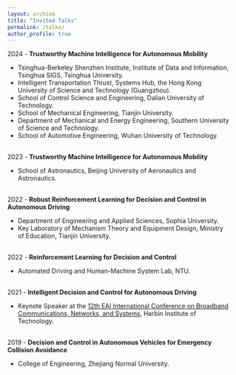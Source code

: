 ```yaml
---
layout: archive
title: "Invited Talks"
permalink: /talks/
author_profile: true
---
```


2024 - **Trustworthy Machine Intelligence for Autonomous Mobility**
* Tsinghua-Berkeley Shenzhen Institute, Institute of Data and Information, Tsinghua SIGS, Tsinghua University.
* Intelligent Transportation Thrust, Systems Hub, the Hong Kong University of Science and Technology (Guangzhou).<br>
* School of Control Science and Engineering, Dalian University of Technology.<br>
* School of Mechanical Engineering, Tianjin University.<br>
* Department of Mechanical and Energy Engineering, Southern University of Science and Technology.<br>
* School of Automotive Engineering, Wuhan University of Technology.<br><br>

2023 - **Trustworthy Machine Intelligence for Autonomous Mobility**
* School of Astronautics, Beijing University of Aeronautics and Astronautics.<br><br>

2022 - **Robust Reinforcement Learning for Decision and Control in Autonomous Driving**
* Department of Engineering and Applied Sciences, Sophia University.<br>
* Key Laboratory of Mechanism Theory and Equipment Design, Ministry of Education, Tianjin University.<br><br>

2022 - **Reinforcement Learning for Decision and Control**
* Automated Driving and Human-Machine System Lab, NTU.<br><br>

2021 - **Intelligent Decision and Control for Autonomous Driving**
* Keynote Speaker at the [12th EAI International Conference on Broadband Communications, Networks, and Systems](https://www.baidu.com/link?url=K-eQD9JjqkvxWgQBL1KioKLtArXZRzuutq0yahDN0gCneFG_zdLCqZiNQ8BHf6-7rfpMvun5uybQ8z7QkMIcQ3DmtTttvYIZns7OVYKauyxvRSfbZ7P-ktFi6d44BMDIEA3sxv300e2XUIPVWBplhN4y73KzNKIvTlSwyn6ReuxfLIQqQkRGDjdc7moL9YgfjSFVi0Dbp4-kUA5JSNvyWVH6kFkB3EpO8ULYqoa3dWK&wd=&eqid=ebef79b60008a0b000000006652ea40c), Harbin Institute of Technology.<br><br>

2019 - **Decision and Control in Autonomous Vehicles for Emergency Collision Avoidance**
* College of Engineering, Zhejiang Normal University.<br><br>

